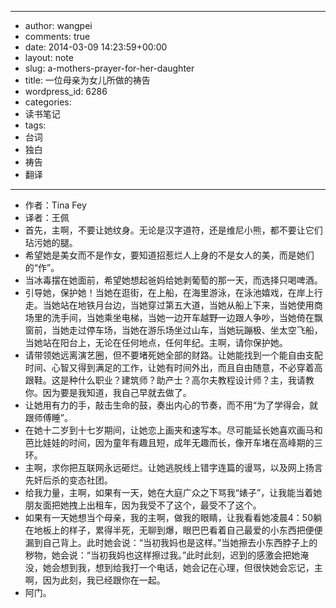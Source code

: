 - --
- author: wangpei
- comments: true
- date: 2014-03-09 14:23:59+00:00
- layout: note
- slug: a-mothers-prayer-for-her-daughter
- title: 一位母亲为女儿所做的祷告
- wordpress_id: 6286
- categories:
- 读书笔记
- tags:
- 台词
- 独白
- 祷告
- 翻译
- --
- 作者：Tina Fey
- 译者：王佩
- 首先，主啊，不要让她纹身。无论是汉字道符，还是维尼小熊，都不要让它们玷污她的腿。
- 希望她是美女而不是作女，要知道招惹烂人上身的不是女人的美，而是她们的“作”。
- 当冰毒摆在她面前，希望她想起爸妈给她剥葡萄的那一天，而选择只喝啤酒。
- 引导她，保护她！当她在逛街，在上船，在海里游泳，在泳池嬉戏，在岸上行走。当她站在地铁月台边，当她穿过第五大道，当她从船上下来，当她使用商场里的洗手间，当她乘坐电梯，当她一边开车越野一边跟人争吵，当她倚在飘窗前，当她走过停车场，当她在游乐场坐过山车，当她玩蹦极、坐太空飞船，当她站在阳台上，无论在任何地点，任何年纪。主啊，请你保护她。
- 请带领她远离演艺圈，但不要堵死她全部的财路。让她能找到一个能自由支配时间、心智又得到满足的工作，让她有时间外出，而且自由随意，不必穿着高跟鞋。这是种什么职业？建筑师？助产士？高尔夫教程设计师？主，我请教你。因为要是我知道，我自己早就去做了。
- 让她用有力的手，敲击生命的鼓，奏出内心的节奏，而不用“为了学得会，就跟师傅睡”。
- 在她十二岁到十七岁期间，让她恋上画夹和速写本。尽可能延长她喜欢画马和芭比娃娃的时间，因为童年有趣且短，成年无趣而长，像开车堵在高峰期的三环。
- 主啊，求你把互联网永远砸烂。让她逃脱线上错字连篇的谩骂，以及网上扬言先奸后杀的变态社团。
- 给我力量，主啊，如果有一天，她在大庭广众之下骂我“婊子”，让我能当着她朋友面把她拽上出租车，因为我受不了这个，最受不了这个。
- 如果有一天她想当个母亲，我的主啊，做我的眼睛，让我看看她凌晨4：50躺在地板上的样子，累得半死，无聊到爆，眼巴巴看着自己最爱的小东西把便便漏到自己背上。此时她会说：“当初我妈也是这样。”当她擦去小东西脖子上的秽物，她会说：“当初我妈也这样擦过我。”此时此刻，迟到的感激会把她淹没，她会想到我，想到给我打一个电话，她会记在心理，但很快她会忘记，主啊，因为此刻，我已经跟你在一起。
- 阿门。

